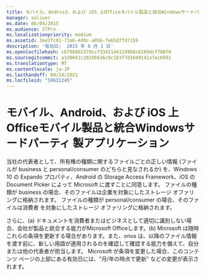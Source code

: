 ```yaml
---
title: モバイル、Android、および iOS 上Officeモバイル製品と統合Windowsサードパーティ 製アプリケーション
manager: soliver
ms.date: 06/04/2015
ms.audience: ITPro
ms.localizationpriority: medium
ms.assetid: 3ae2fc01-73a6-4d0c-a056-fe65d7fd7159
description: '有効日:  2015 年 6 月 1 日'
ms.openlocfilehash: cb796802379ccf33421d412d9b8c6169dcf708f0
ms.sourcegitcommit: a1d9041c20256616c9c183f7d1049142a7ac6991
ms.translationtype: MT
ms.contentlocale: ja-JP
ms.lasthandoff: 09/24/2021
ms.locfileid: "59631245"
---
```

# <a name="third-party-applications-integrating-with-office-mobile-products-on-windows-android-and-ios"></a>モバイル、Android、および iOS 上Officeモバイル製品と統合Windowsサードパーティ 製アプリケーション
 
当社の代表者として、所有権の種類に関するファイルごとの正しい情報 (ファイルが business と personal/consumer のどちらと見なされるか) を、Windows 10 の Expando プロパティ、Android の Storage Access Framework、iOS の Document Picker によって Microsoft に渡すことに同意します。 ファイルの種類が  business の場合、そのファイルは企業を対象にしたストレージ オファリングに格納されます。 ファイルの種類が personal/consumer の場合、そのファイルは消費者 を対象にしたストレージ オファリングに格納されます。
  
さらに、(a) ドキュメントを消費者またはビジネスとして適切に識別しない場合、会社が製品と統合する能力がMicrosoft Officeします。(b) Microsoft は随時これらの条項を更新する場合があります。また、onus は、以降のファイル情報を渡す前に、新しい用語が適用されるのを確認して確認する能力を備えて、自分または他の代表者が担当します。 Microsoft が条項を変更した場合、このコンテンツ ページの上部にある有効日には、"月/年の時点で更新" などの変更が表示されます。
  

